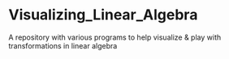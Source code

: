 # Visualizing_Linear_Algebra
A repository with various programs to help visualize &amp; play with transformations in linear algebra
